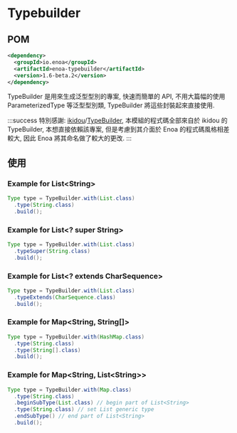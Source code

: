 

# Typebuilder

## POM

```xml
<dependency>
  <groupId>io.enoa</groupId>
  <artifactId>enoa-typebuilder</artifactId>
  <version>1.6-beta.2</version>
</dependency>
```

TypeBuilder 是用來生成泛型型別的專案, 快速而簡單的 API, 不用大篇幅的使用 ParameterizedType 等泛型型別類, TypeBuilder 將這些封裝起來直接使用.

:::success
特別感謝: [ikidou](https://github.com/ikidou)/[TypeBuilder](https://github.com/ikidou/TypeBuilder), 本模組的程式碼全部來自於 ikidou 的 TypeBuilder, 本想直接依賴該專案, 但是考慮到其介面於 Enoa 的程式碼風格相差較大, 因此 Enoa 將其命名做了較大的更改.
:::

## 使用


### Example for List&lt;String&gt;
```java
Type type = TypeBuilder.with(List.class)
  .type(String.class)
  .build();
```

### Example for List&lt;? super String&gt;
```java
Type type = TypeBuilder.with(List.class)
  .typeSuper(String.class)
  .build();
```

### Example for List&lt;? extends CharSequence&gt;
```java
Type type = TypeBuilder.with(List.class)
  .typeExtends(CharSequence.class)
  .build();
```

### Example for Map&lt;String, String\[]&gt;
```java
Type type = TypeBuilder.with(HashMap.class)
  .type(String.class)
  .type(String[].class)
  .build();
```

### Example for Map&lt;String, List&lt;String&gt;&gt;
```java
Type type = TypeBuilder.with(Map.class)
  .type(String.class)
  .beginSubType(List.class) // begin part of List<String>
  .type(String.class) // set List generic type
  .endSubType() // end part of List<String>
  .build();
```


